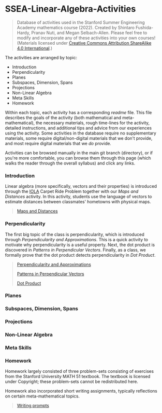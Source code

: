 # SSEA-Linear-Algebra-Activities
> Database of activities used in the Stanford Summer Engineering Academy mathematics course (2022). Created by Shintaro Fushida-Hardy, Pranav Nuti, and Megan Selbach-Allen. Please feel free to modify and incorporate any of these activities into your own courses! (Materials licensed under [Creative Commons Attribution ShareAlike 4.0 International](https://creativecommons.org/licenses/by-sa/4.0/).)

The activities are arranged by topic: 
+ Introduction
+ Perpendicularity
+ Planes
+ Subspaces, Dimension, Spans
+ Projections
+ Non-Linear Algebra
+ Meta Skills
+ Homework

Within each topic, each activity has a corresponding _readme_ file. This file describes the goals of the activity (both mathematical and meta-mathematical), the necessary materials, rough time-lines for the activity, detailed instructions, and additional tips and advice from our experiences using the activity. Some activities in the database require no supplementary materials, some require digital/non-digital materials that we don't provide, and most require digital materials that we _do_ provide.

Activities can be browsed manually in the main git branch (directory), or if you're more comfortable, you can browse them through this page (which walks the reader through the overall syllabus) and click any links.

### Introduction

Linear algebra (more specifically, vectors and their properties) is introduced through the [IOLA](https://iola.math.vt.edu/index.php) Carpet Ride Problem together with our _Maps and Distances_ activity. In this activity, students use the language of vectors to estimate distances between classmates' hometowns with physical maps.
> [Maps and Distances](https://github.com/sfushidahardy/SSEA-Linear-Algebra-Activities/blob/main/Introduction/MapsAndDistances/)

### Perpendicularity

The first big topic of the class is perpendicularity, which is introduced through _Perpendicularity and Approximations_. This is a quick activity to motivate why perpendicularity is a useful property. Next, the dot product is discovered in _Patterns in Perpendicular Vectors_. Finally, as a class, we formally prove that the dot product detects perpendicularity in _Dot Product_.
> [Perpendicularity and Approximations](https://github.com/sfushidahardy/SSEA-Linear-Algebra-Activities/blob/main/Perpendicularity/PerpendicularityAndApproximations/)
> 
> [Patterns in Perpendicular Vectors](https://github.com/sfushidahardy/SSEA-Linear-Algebra-Activities/blob/main/Perpendicularity/PatternsInPerpendicularVectors/)
> 
> [Dot Product](https://github.com/sfushidahardy/SSEA-Linear-Algebra-Activities/blob/main/Perpendicularity/DotProduct/)

### Planes

### Subspaces, Dimension, Spans

### Projections

### Non-Linear Algebra

### Meta Skills

### Homework

Homework largely consisted of three problem-sets consisting of exercises from the Stanford University MATH 51 textbook. The textbook is licensed under Copyright; these problem-sets cannot be redistributed here.

Homework also incorporated short writing assignments, typically reflections on certain meta-mathematical topics.
> [Writing prompts](https://github.com/sfushidahardy/SSEA-Linear-Algebra-Activities/blob/main/Homework/Writing/)

